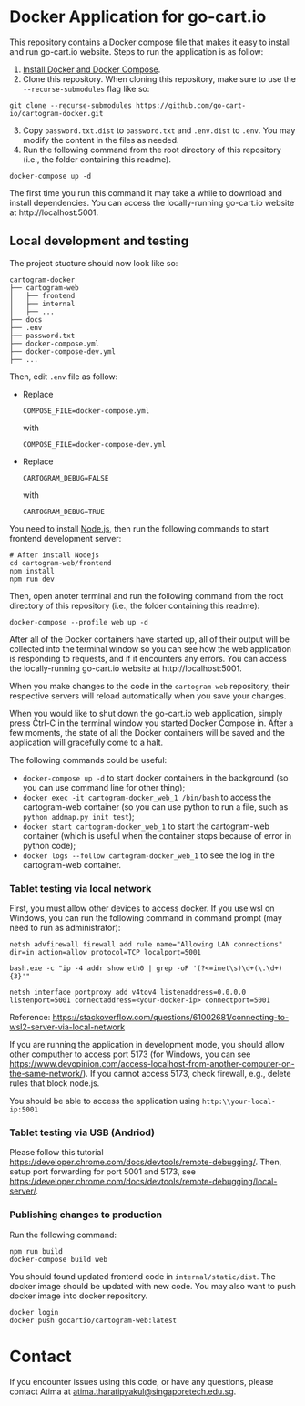 # Docker Application for go-cart.io

This repository contains a Docker compose file that makes it easy to install and run go-cart.io website. Steps to run the application is as follow:

1. [Install Docker and Docker Compose](docs/docker.md).
2. Clone this repository. When cloning this repository, make sure to use the `--recurse-submodules` flag like so:

```shell script
git clone --recurse-submodules https://github.com/go-cart-io/cartogram-docker.git
```

3. Copy `password.txt.dist` to `password.txt` and `.env.dist` to `.env`. You may modify the content in the files as needed.
4. Run the following command from the root directory of this repository (i.e., the folder containing this readme).

```shell script
docker-compose up -d
```

The first time you run this command it may take a while to download and install dependencies. You can access the locally-running go-cart.io website at http://localhost:5001.

## Local development and testing

The project stucture should now look like so:

```
cartogram-docker
├── cartogram-web
│   ├── frontend
│   ├── internal
│   ├── ...
├── docs
├── .env
├── password.txt
├── docker-compose.yml
├── docker-compose-dev.yml
├── ...
```

Then, edit `.env` file as follow:

*   Replace

    ```
    COMPOSE_FILE=docker-compose.yml
    ```

    with

    ```
    COMPOSE_FILE=docker-compose-dev.yml
    ```
*   Replace

    ```
    CARTOGRAM_DEBUG=FALSE
    ```

    with

    ```
    CARTOGRAM_DEBUG=TRUE
    ```

You need to install [Node.js](https://nodejs.org), then run the following commands to start frontend development server:

```shell script
# After install Nodejs
cd cartogram-web/frontend
npm install
npm run dev
```

Then, open anoter terminal and run the following command from the root directory of this repository (i.e., the folder containing this readme):

```shell script
docker-compose --profile web up -d
```

After all of the Docker containers have started up, all of their output will be collected into the terminal window so you can see how the web application is responding to requests, and if it encounters any errors. You can access the locally-running go-cart.io website at http://localhost:5001.

When you make changes to the code in the `cartogram-web` repository, their respective servers will reload automatically when you save your changes.

When you would like to shut down the go-cart.io web application, simply press Ctrl-C in the terminal window you started Docker Compose in. After a few moments, the state of all the Docker containers will be saved and the application will gracefully come to a halt.

The following commands could be useful:

- `docker-compose up -d` to start docker containers in the background (so you can use command line for other thing);
- `docker exec -it cartogram-docker_web_1 /bin/bash` to access the cartogram-web container (so you can use python to run a file, such as `python addmap.py init test`);
- `docker start cartogram-docker_web_1` to start the cartogram-web container (which is useful when the container stops because of error in python code);
- `docker logs --follow cartogram-docker_web_1` to see the log in the cartogram-web container.

### Tablet testing via local network

First, you must allow other devices to access docker. If you use wsl on Windows, you can run the following command in command prompt (may need to run as administrator):

```shell script
netsh advfirewall firewall add rule name="Allowing LAN connections" dir=in action=allow protocol=TCP localport=5001

bash.exe -c "ip -4 addr show eth0 | grep -oP '(?<=inet\s)\d+(\.\d+){3}'"

netsh interface portproxy add v4tov4 listenaddress=0.0.0.0 listenport=5001 connectaddress=<your-docker-ip> connectport=5001
```

Reference: https://stackoverflow.com/questions/61002681/connecting-to-wsl2-server-via-local-network

If you are running the application in development mode, you should allow other computher to access port 5173 (for Windows, you can see https://www.devopinion.com/access-localhost-from-another-computer-on-the-same-network/). If you cannot access 5173, check firewall, e.g., delete rules that block node.js.

You should be able to access the application using `http:\\your-local-ip:5001`

### Tablet testing via USB (Andriod)

Please follow this tutorial https://developer.chrome.com/docs/devtools/remote-debugging/. Then, setup port forwarding for port 5001 and 5173, see https://developer.chrome.com/docs/devtools/remote-debugging/local-server/.

### Publishing changes to production

Run the following command:

```shell script
npm run build
docker-compose build web
```

You should found updated frontend code in `internal/static/dist`. The docker image should be updated with new code. You may also want to push docker image into docker repository.

```shell script
docker login
docker push gocartio/cartogram-web:latest
```

# Contact

If you encounter issues using this code, or have any questions, please contact Atima at atima.tharatipyakul@singaporetech.edu.sg.

